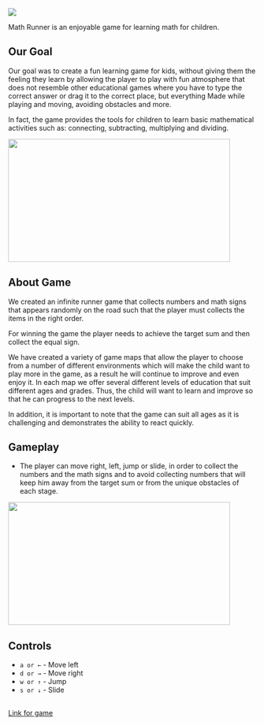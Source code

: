 <img src="https://i.imgur.com/YCZYIT7.png" >

Math Runner is an enjoyable game for learning math for children.

##  Our Goal

Our goal was to create a fun learning game for kids, without giving them the feeling they learn by allowing the player to play with fun atmosphere that does not resemble other educational games where you have to type the correct answer or drag it to the correct place, but everything Made while playing and moving, avoiding obstacles and more.

In fact, the game provides the tools for children to learn basic mathematical activities such as: connecting, subtracting, multiplying and dividing.

<img src="https://thumbs.gfycat.com/PoshInsistentChickadee-size_restricted.gif" width="450" height="250" >

##  About Game

We created an infinite runner game that collects numbers and math signs that appears randomly on the road such that the player must collects the items in the right order.

For winning the game the player needs to achieve the target sum and then collect the equal sign.

We have created a variety of game maps that allow the player to choose from a number of different environments which will make the child want to play more in the game, as a result he will continue to improve and even enjoy it.
In each map we offer several different levels of education that suit different ages and grades. Thus, the child will want to learn and improve so that he can progress to the next levels.

In addition, it is important to note that the game can suit all ages as it is challenging and demonstrates the ability to react quickly.

##  Gameplay

+ The player can move right, left, jump or slide, in order to collect the numbers and the math signs and to avoid collecting numbers that will keep him away from the target sum or from the unique obstacles of each stage.

<img src="https://thumbs.gfycat.com/UniformShimmeringHeron-size_restricted.gif" width="450" height="250" >

## Controls
+ `a or ←` - Move left
+ `d or →` - Move right
+ `w or ↑` - Jump
+ `s or ↓` - Slide

##
[Link for game](https://talkabaso.itch.io/Mathrunner)
